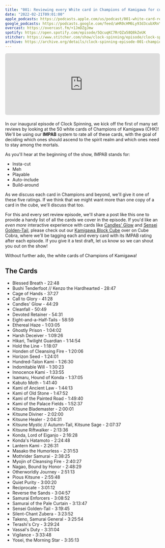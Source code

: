 ```yaml
---
title: "001: Reviewing every White card in Champions of Kamigawa for cube"
date: "2022-02-21T09:01:00"
apple_podcasts: https://podcasts.apple.com/us/podcast/001-white-card-review-champions-of-kamigawa/id1611106302?i=1000553391611
google_podcasts: https://podcasts.google.com/feed/aHR0cHM6Ly93d3cubXRnY2FzdC5jb20vcG9kY2FzdHMvY2xvY2stc3Bpbm5pbmcvZmVlZA/episode/aHR0cHM6Ly93d3cubXRnY2FzdC5jb20vcG9kY2FzdHMvY2xvY2stc3Bpbm5pbmcvcG9zdHMvMDAxLXRoZS13aGl0ZS1jYXJkcy1vZi1jaGFtcGlvbnMtb2Yta2FtaWdhd2EtNjQxN2NkZDQwNQ?sa=X&ved=0CAUQkfYCahcKEwiQuO2S3pf2AhUAAAAAHQAAAAAQNQ
overcast: https://overcast.fm/+1JmDZgJmw
spotify: https://open.spotify.com/episode/5QcuqKC7RrQZa58Q8kZeUK
stitcher: https://www.stitcher.com/show/clock-spinning/episode/clock-spinning-001-the-white-cards-of-champions-of-kamigawa-90657423
archive: https://archive.org/details/clock-spinning-episode-001-champions-of-kamigawa-white
---
```


<div style="width: 100%; height: 200px; margin-bottom: 20px; border-radius: 6px; overflow: hidden;"><iframe style="width: 100%; height: 200px;" frameborder="no" scrolling="no" seamless src="https://player.captivate.fm/episode/de9770e3-345c-48bd-834b-977d4b876fca"></iframe></div>

In our inaugural episode of Clock Spinning, we kick off the first of many set reviews by looking at the 50 white cards of Champions of Kamigawa (CHK)! We'll be using our **IMPAB** system to rate all of these cards, with the goal of deciding which ones should ascend to the spirit realm and which ones need to stay among the mortals.

As you'll hear at the beginning of the show, IMPAB stands for:

- Insta-cut
- Meh
- Playable
- Auto-include
- Build-around

As we discuss each card in Champions and beyond, we'll give it one of these five ratings. If we think that we might want more than one copy of a card in the cube, we'll discuss that too.

For this and every set review episode, we'll share a post like this one to provide a handy list of all the cards we cover in the episode. If you'd like an *even more* interactive experience with cards like [Candles' Glow](https://scryfall.com/card/chk/5/candles-glow)  and [Sensei Golden-Tail](https://scryfall.com/card/chk/44/sensei-golden-tail), please check out our [Kamigawa Block Cube](https://cubecobra.com/cube/overview/clock-spinning-chk) over on Cube Cobra, where we'll be tagging each and every card with its IMPAB rating after each episode. If you give it a test draft, let us know so we can shout you out on the show!

Without further ado, the white cards of Champions of Kamigawa!

## The Cards

- Blessed Breath - 22:48
- Bushi Tenderfoot // Kenzo the Hardhearted - 28:47
- Cage of Hands - 37:27
- Call to Glory - 41:28
- Candles' Glow - 44:29
- Cleanfall - 50:49
- Devoted Retainer - 54:31
- Eight-and-a-Half-Tails - 58:59
- Ethereal Haze - 1:03:05
- Ghostly Prison - 1:04:02
- Harsh Deceiver - 1:09:26
- Hikari, Twilight Guardian - 1:14:54
- Hold the Line - 1:18:07
- Honden of Cleansing Fire - 1:20:06
- Horizon Seed - 1:24:01
- Hundred-Talon Kami - 1:26:30
- Indomitable Will - 1:30:23
- Innocence Kami - 1:33:55
- Isamaru, Hound of Konda - 1:37:05
- Kabuto Moth - 1:41:40
- Kami of Ancient Law - 1:44:13
- Kami of Old Stone - 1:47:52
- Kami of the Painted Road - 1:49:40
- Kami of the Palace Fields - 1:52:37
- Kitsune Blademaster - 2:00:01
- Kitsune Diviner - 2:02:00
- Kitsune Healer - 2:04:31
- Kitsune Mystic // Autumn-Tail, Kitsune Sage - 2:07:37
- Kitsune Riftwalker - 2:13:36
- Konda, Lord of Eiganjo - 2:16:28
- Konda's Hatamoto - 2:24:48
- Lantern Kami - 2:26:31
- Masako the Humorless - 2:31:53
- Mothrider Samurai - 2:38:25
- Myojin of Cleansing Fire - 2:40:27
- Nagao, Bound by Honor - 2:48:29
- Otherworldly Journey - 2:51:13
- Pious Kitsune - 2:55:48
- Quiet Purity - 3:00:20
- Reciprocate - 3:01:12
- Reverse the Sands - 3:04:57
- Samurai Enforcers - 3:08:52
- Samurai of the Pale Curtain - 3:13:47
- Sensei Golden-Tail - 3:19:45
- Silent-Chant Zubera - 3:23:52
- Takeno, Samurai General - 3:25:54
- Terashi's Cry - 3:29:24
- Vassal's Duty - 3:31:04
- Vigilance - 3:33:48
- Yosei, the Morning Star - 3:35:13